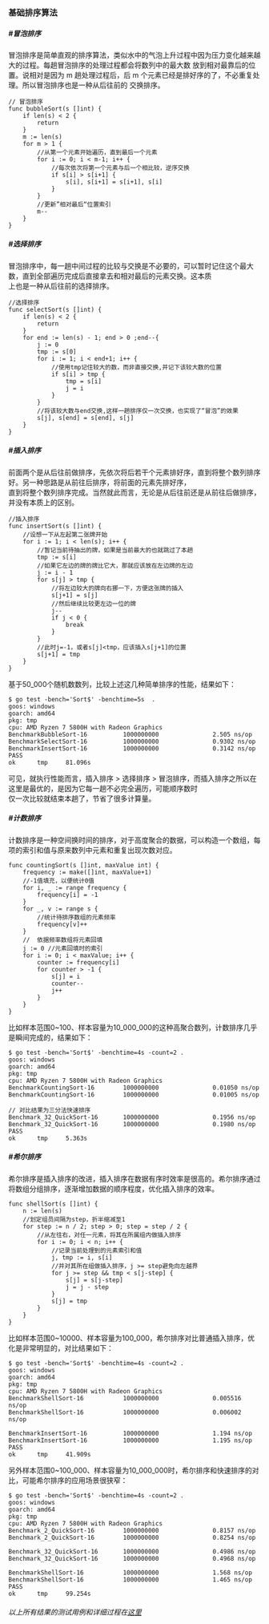 ### 基础排序算法

##### #冒泡排序
冒泡排序是简单直观的排序算法，类似水中的气泡上升过程中因为压力变化越来越大的过程。每趟冒泡排序的处理过程都会将数列中的最大数
放到相对最靠后的位置。说相对是因为 m 趟处理过程后，后 m 个元素已经是排好序的了，不必重复处理。所以冒泡排序也是一种从后往前的
交换排序。
```
// 冒泡排序
func bubbleSort(s []int) {
	if len(s) < 2 {
		return
	}
	m := len(s)
	for m > 1 {
	    //从第一个元素开始遍历，直到最后一个元素
		for i := 0; i < m-1; i++ {
        	//每次依次将第一个元素与后一个相比较，逆序交换
			if s[i] > s[i+1] {
				s[i], s[i+1] = s[i+1], s[i]
			}
		}
		//更新”相对最后“位置索引
		m--
	}
}
```

##### #选择排序
冒泡排序中，每一趟中间过程的比较与交换是不必要的，可以暂时记住这个最大数，直到全部遍历完成后直接拿去和相对最后的元素交换。这本质       
上也是一种从后往前的选择排序。
```
//选择排序
func selectSort(s []int) {
	if len(s) < 2 {
		return
	}
	for end := len(s) - 1; end > 0 ;end--{
		j := 0
		tmp := s[0]
		for i := 1; i < end+1; i++ {
			//使用tmp记住较大的数，而非直接交换,并记下该较大数的位置
			if s[i] > tmp {
				tmp = s[i]
				j = i
			}
		}
		//将该较大数与end交换,这样一趟排序仅一次交换，也实现了“冒泡”的效果
		s[j], s[end] = s[end], s[j]
	}
}
```

##### #插入排序
前面两个是从后往前做排序，先依次将后若干个元素排好序，直到将整个数列排序好。另一种思路是从前往后排序，将前面的元素先排好序，   
直到将整个数列排序完成。当然就此而言，无论是从后往前还是从前往后做排序，并没有本质上的区别。
```
//插入排序
func insertSort(s []int) {
	//设想一下从左起第二张牌开始
	for i := 1; i < len(s); i++ {
		//暂记当前待抽出的牌，如果是当前最大的也就跳过了本趟
		tmp := s[i]
		//如果它左边的牌的牌比它大，那就应该放在左边牌的左边
		j := i - 1
		for s[j] > tmp {
		    //将左边较大的牌向右挪一下，方便这张牌的插入
			s[j+1] = s[j]
			//然后继续比较更左边一位的牌
			j--
			if j < 0 {
				break
			}
		}
		//此时j=-1，或者s[j]<tmp，应该插入s[j+1]的位置
		s[j+1] = tmp
	}
}
```
基于50_000个随机数数列，比较上述这几种简单排序的性能，结果如下：
```
$ go test -bench='Sort$' -benchtime=5s  .
goos: windows
goarch: amd64
pkg: tmp
cpu: AMD Ryzen 7 5800H with Radeon Graphics
BenchmarkBubbleSort-16          1000000000               2.505 ns/op
BenchmarkSelectSort-16          1000000000               0.9302 ns/op
BenchmarkInsertSort-16          1000000000               0.3142 ns/op
PASS
ok      tmp     81.096s
```
可见，就执行性能而言，插入排序 > 选择排序 > 冒泡排序，而插入排序之所以在这里是最优的，是因为它每一趟不必完全遍历，可能顺序数时       
仅一次比较就结束本趟了，节省了很多计算量。     
     
##### #计数排序
计数排序是一种空间换时间的排序，对于高度聚合的数据，可以构造一个数组，每项的索引和值与原来数列中元素和重复出现次数对应。
```
func countingSort(s []int, maxValue int) {
	frequency := make([]int, maxValue+1)
	//-1值填充，以便统计0值
	for i, _ := range frequency {
		frequency[i] = -1
	}
	for _, v := range s {
		//统计待排序数组的元素频率
		frequency[v]++
	}
	//	依据频率数组将元素回填
	j := 0 //元素回填时的索引
	for i := 0; i < maxValue; i++ {
		counter := frequency[i]
		for counter > -1 {
			s[j] = i
			counter--
			j++
		}
	}
}
```
比如样本范围0~100、样本容量为10_000_000的这种高聚合数列，计数排序几乎是瞬间完成的，结果如下：
```
$ go test -bench='Sort$' -benchtime=4s -count=2 .
goos: windows
goarch: amd64
pkg: tmp
cpu: AMD Ryzen 7 5800H with Radeon Graphics
BenchmarkCountingSort-16        1000000000               0.01050 ns/op
BenchmarkCountingSort-16        1000000000               0.01005 ns/op

// 对比结果为三分法快速排序
Benchmark_32_QuickSort-16       1000000000               0.1956 ns/op
Benchmark_32_QuickSort-16       1000000000               0.1980 ns/op
PASS
ok      tmp     5.363s
```

##### #希尔排序
希尔排序是插入排序的改进，插入排序在数据有序时效率是很高的。希尔排序通过将数组分组排序，逐渐增加数据的顺序程度，优化插入排序的效率。
```
func shellSort(s []int) {
	n := len(s)
	//划定组员间隔为step，折半缩减至1
	for step := n / 2; step > 0; step = step / 2 {
		//从左往右，对任一元素，将其在所属组内做插入排序
		for i := 0; i < n; i++ {
			//记录当前处理到的元素索引和值
			j, tmp := i, s[i]
			//并对其所在组做插入排序，j >= step避免向左越界
			for j >= step && tmp < s[j-step] {
				s[j] = s[j-step]
				j = j - step
			}
			s[j] = tmp
		}
	}
}
```
比如样本范围0~10000、样本容量为100_000，希尔排序对比普通插入排序，优化是非常明显的，对比结果如下：
```
$ go test -bench='Sort$' -benchtime=4s -count=2 .
goos: windows
goarch: amd64
pkg: tmp
cpu: AMD Ryzen 7 5800H with Radeon Graphics
BenchmarkShellSort-16           1000000000               0.005516 ns/op
BenchmarkShellSort-16           1000000000               0.006002 ns/op

BenchmarkInsertSort-16          1000000000               1.194 ns/op
BenchmarkInsertSort-16          1000000000               1.195 ns/op
PASS
ok      tmp     41.909s
```
另外样本范围0~100_000、样本容量为10_000_000时，希尔排序和快速排序的对比，可能希尔排序的应用场景很狭窄：
```
$ go test -bench='Sort$' -benchtime=4s -count=2 .
goos: windows
goarch: amd64
pkg: tmp
cpu: AMD Ryzen 7 5800H with Radeon Graphics
Benchmark_2_QuickSort-16        1000000000               0.8157 ns/op
Benchmark_2_QuickSort-16        1000000000               0.8254 ns/op

Benchmark_32_QuickSort-16       1000000000               0.4986 ns/op
Benchmark_32_QuickSort-16       1000000000               0.4968 ns/op

BenchmarkShellSort-16           1000000000               1.568 ns/op
BenchmarkShellSort-16           1000000000               1.465 ns/op
PASS
ok      tmp     99.254s
```

###### 以上所有结果的测试用例和详细过程在[这里](test/sort/main_test.go)
